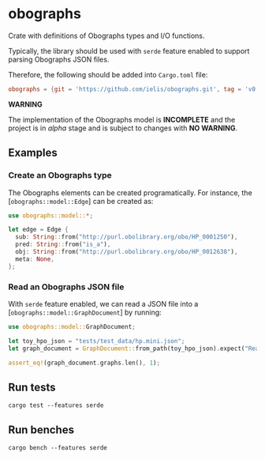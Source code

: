 # obographs

Crate with definitions of Obographs types and I/O functions.

Typically, the library should be used with `serde` feature enabled
to support parsing Obographs JSON files.

Therefore, the following should be added into `Cargo.toml` file:

```toml
obographs = {git = 'https://github.com/ielis/obographs.git', tag = 'v0.1.0', features = ["serde"]}
```

**WARNING**

The implementation of the Obographs model is **INCOMPLETE** 
and the project is in *alpha* stage and is subject to changes with **NO WARNING**.


## Examples

### Create an Obographs type

The Obographs elements can be created programatically.
For instance, the [`obographs::model::Edge`] can be created as:

```rust
use obographs::model::*;

let edge = Edge {
  sub: String::from("http://purl.obolibrary.org/obo/HP_0001250"),
  pred: String::from("is_a"),
  obj: String::from("http://purl.obolibrary.org/obo/HP_0012638"),
  meta: None,
};
```

### Read an Obographs JSON file

With `serde` feature enabled, we can read a JSON file 
into a [`obographs::model::GraphDocument`] by running:

```rust
use obographs::model::GraphDocument;

let toy_hpo_json = "tests/test_data/hp.mini.json";
let graph_document = GraphDocument::from_path(toy_hpo_json).expect("Read JSON from path");

assert_eq!(graph_document.graphs.len(), 1);
```

## Run tests

```shell
cargo test --features serde
```

## Run benches

```shell
cargo bench --features serde
```
